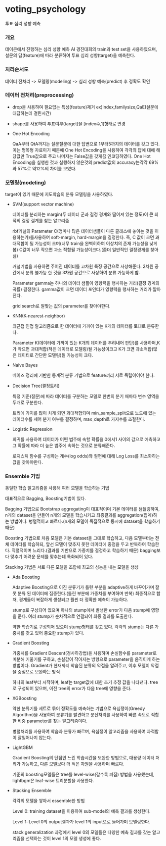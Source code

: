 # voting_psychology
투표 심리 성향 예측 

### 개요
데이콘에서 진행하는 심리 성향 예측 AI 경진대회의 train과 test set을 사용하였으며, 설문의 답(feature)에 따라 분류하여 투표 심리 성향(target)을 예측한다.


### 처리순서도
데이터 전처리 -> 모델링(modeling) -> 심리 성향 예측(predict) 후 정확도 확인


### 데이터 전처리(preprocessing)
- drop을 사용하여 필요없는 특성(feature)제거 ex)index,familysize,QaE(설문에 대답하는데 걸린시간)
- shape를 사용하여 투표여부(target)을 [index수,1]형태로 변경
- One Hot Encoding

  QaA부터 QtA까지는 설문질문에 대한 답변으로 1부터5까지의 데이터를 갖고 있다. 이는 명목형 자료이기 때문에 One Hot Encoding을 사용하여 각각의 답에 대해 해당값만 True값으로 주고 나머지는 False값을 갖게끔 인코딩하였다.
  One Hot Encoding을 실행한 것과 실행하지 않은것의 predict값의 accuracy는각각 69%와 57%로 약12%의 차이를 보였다.


### 모델링(modeling)
target이 있기 때문에 지도학습의 분류 모델링을 사용하였다.

- SVM(support vector machine)

  데이터를 분리하는 margin(두 데이터 군과 결정 경계와 떨어져 있는 정도)이 큰 최적의 결정 결계를 찾는 알고리즘
  
  rbf커널의 Parameter C(엉마나 많은 데이터샘플이 다른 클래스에 놓이는 것을 허용하는가)를사용하여 soft-margin, hard-margin을 결정한다. 즉, C 값이 크면 과대적합이 될 가능성이 크며(너무 train을 완벽히하여 이상치의 존재 가능성을 낮게 봄) C값이 너무 작으면 과소 적합될 가능성이크다.(좀더 일반적인 결정경게를 찾아냄)
  
  커널기법을 사용하면 주어진 데이터를 고차원 특징 공간으로 사상해준다. 2차원 공간에서 분류 불가능 한 것을 3차원 공간으로 사상하여 분류 가능하게 함.
  
  Parameter gamma는 하나의 데이터 샘플이 영향력을 행사하는 거리(결정 경계의 곡률) 결정한다. gamma값이 크면 데이터 포인터가 영향력을 행사하는 거리가 짧아진다.
  
  grid search로 알맞는 값의 parameter를 찾아야한다.
- KNN(K-nearest-neighbor)
  
  최근접 인접 알고리즘으로 한 데이터에 가까이 있는 K개의 데이터를 토대로 분류한다.
  
  Parameter K(데이터에 가까이 있는 K개의 데이터를 추려내어 판단)를 사용하며,K가 작으면 과대적합(적은 데이터로 모델링)될 가능성이크고 K가 크면 과소적합(많은 데이티로 간단한 모델링)될 가능성이 크다.

- Naive Bayes

  베이즈 정리에 기반한 통계적 분류 기법으로 feature끼리 서로 독립이어야 한다.

- Decision Tree(결정트리)

  특정 기준(질문)에 따라 데이터를 구분하는 모델로 한번의 분기 때마다 변수 영역을 두개로 구분한다.
  
  트리에 가지를 많이 치게 되면 과대적합되며 min_sample_split으로 노드에 있는 데이터수를 세어 분기 여부를 결정하며, max_depth로 가지수를 조절한다.
  
- Logistic Regression

  회귀를 사용하여 데이터가 어떤 범주에 속할 확률을 0에서1 사이의 값으로 예측하고 그 확률에 따라 더 높은 범주에 속하는 것으로 분류해준다.
  
  로지스틱 함수를 구성하는 계수(log odds)와 절편에 대해 Log Loss를 최소화하는 값을 찾아야한다.


### Ensemble 기법
동일한 학습 알고리즘을 사용해 여러 모델을 학습하는 기법

대표적으로 Bagging, Boosting기법이 있다.

Bagging 기법으로 Bootstrap aggregating이 대표적이며 기본 데이터를 샘플링하여, n개의 dataset을 만들어 n개의 모델을 학습시키고 최종결과를 aggregation(집계)하는 방법이다. 병렬적이고 빠르다.(n개의 모델이 독집적으로 동시에 dataset을 학습하기 때문)

Boosting 기법으로 처음 모델은 기본 dataset을 그대로 학습하고, 다음 모델부터는 전체 데이터를 학습하되, 앞선 모델이 맞추지 못한 데이터에 중점을 두고 반복하여 학습한다. 직렬적이며 느리다.(결과를 기반으로 가중치를 결정하고 학습하기 때문) bagging보다 맞추기 어려운 문제를 맞추는데 특화되어 있다.

Stacking 기법은 서로 다른 모델을 조합해 최고의 성능을 내는 모델을 생성

- Ada Boosting

  Adaptive Boosting으로 이진 분류기가 틀련 부분을 adaptive하게 바꾸어가며 잘못 분류 된 데이터에 집중한다.(틀린 부분에 가중치를 부여하며 반복) 최종적으로 합쳐, 경계들이 복잡하게 생성되고 훨씬 더 정확한 예측이 가능하다.
  
  stump로 구성되어 있으며 하나의 stump에서 발생한 error가 다음 stump에 영향을 준다. 여러 stump가 순차적으로 연결되어 최종 결과를 도출한다.
  
  약한 학습기로 구성되어 있으며 stump형태를 갖고 있다. 각각의 stump는 다른 가중치를 갖고 있어 중요한 stump가 있다.

- Gradient Boosting

  가중치를 Gradient Descent(경사하강법)을 사용하며 손실함수를 parameter로 미분해 기울기를 구하고, 손실값이 작아지는 방향으로 parameter을 움직이게 하는 방법이다. Gradient가 현재까지 학습된 분류의 약점을 알려주고, 이후 모델이 약점을 중점으로 보완하는 방식

  하나의 leaf부터 시작하며, leaf는 target값에 대한 초기 추정 값을 나타낸다. tree로 구성되어 있으며, 이전 tree의 error가 다음 tree에 영향을 준다.

- XGBoosting

  약한 분류기를 세트로 묶어 정확도를 예측하는 기법으로 욕심쟁이(Greedy Algorithm)을 사용하여 분류기를 발견하고 분산처리를 사용하여 빠른 속도로 적합한 비중 parameter를 찾는 알고리즘이다.
  
  병렬처리를 사용하여 학습과 분류가 빠르며, 욕심쟁이 알고리즘을 사용하여 과적합이 잘일어나지 않는다.

- LightGBM

  Gradient Boosting의 단점인 느린 학습시간을 보완한 방법으로, 대용량 데이터 처리가 가능하고, 다른 모델보다 더 적은 자원을 사용하며 빠르다.  
  
   기준의 boosting모델들은 tree를 level-wise(갈수록 퍼짐) 방법을 사용했는데, lightbgm은 leaf-wise 트리분할을 사용한다.

- Stacking Ensemble

  각각의 모델을 쌓아서 essemble한 방법 
  
  Level 0: training dataset을 이용하여 sub-model의 예측 결과를 생성한다. 
  
  Level 1: Level 0의 output결과가 level 1의 input으로 들어가며 모델링한다.
  
  stack generalization 과정에서 level 0의 모델들은 다양한 예측 결과를 갖는 알고리즘을 선택하는 것이 level 1의 모델 생성에 좋다.
